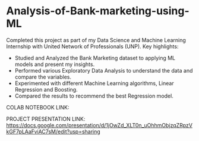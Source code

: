 # Analysis-of-Bank-marketing-using-ML
Completed this project as part of my Data Science and Machine Learning Internship with United Network of Professionals (UNP).
Key highlights:
- Studied and Analyzed the Bank Marketing dataset to applying ML models and present my insights. 
- Performed various Exploratory Data Analysis to understand the data and compare the variables.
- Experimented with different Machine Learning algorithms, Linear Regression and Boosting.
- Compared the results to recommend the best Regression model. 

COLAB NOTEBOOK LINK:


PROJECT PRESENTATION LINK: 
https://docs.google.com/presentation/d/1jOwZd_XLT0n_uOhhmObjzqZRpzVkGF7pLAaFviAC7sM/edit?usp=sharing
